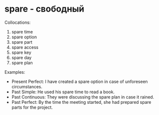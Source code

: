 # spare - свободный

Collocations:

1. spare time
2. spare option
3. spare part
4. spare access
5. spare key
6. spare day
7. spare plan

Examples:

- Present Perfect: I have created a spare option in case of unforeseen circumstances.
- Past Simple: He used his spare time to read a book.
- Past Continuous: They were discussing the spare plan in case it rained.
- Past Perfect: By the time the meeting started, she had prepared spare parts for the project.
